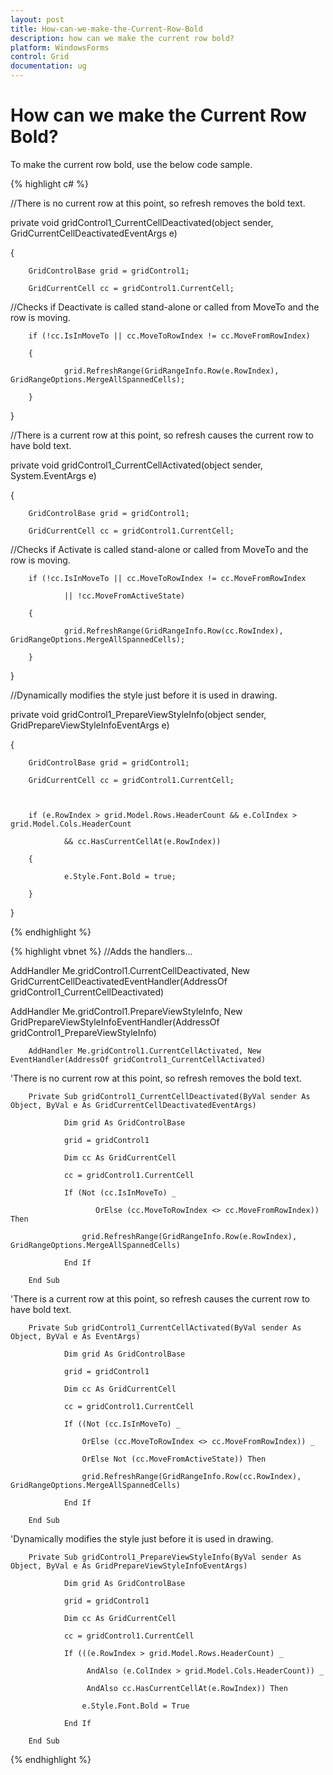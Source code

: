 ```yaml
---
layout: post
title: How-can-we-make-the-Current-Row-Bold
description: how can we make the current row bold?
platform: WindowsForms
control: Grid
documentation: ug
---
```


# How can we make the Current Row Bold?

To make the current row bold, use the below code sample.


{% highlight c#  %}


//There is no current row at this point, so refresh removes the bold text.

private void gridControl1_CurrentCellDeactivated(object sender, GridCurrentCellDeactivatedEventArgs e)

{

        GridControlBase grid = gridControl1;

        GridCurrentCell cc = gridControl1.CurrentCell;



//Checks if Deactivate is called stand-alone or called from MoveTo and the row is moving.     

        if (!cc.IsInMoveTo || cc.MoveToRowIndex != cc.MoveFromRowIndex)     

        {         

                grid.RefreshRange(GridRangeInfo.Row(e.RowIndex), GridRangeOptions.MergeAllSpannedCells);     

        } 

}



//There is a current row at this point, so refresh causes the current row to have bold text.

private void gridControl1_CurrentCellActivated(object sender, System.EventArgs e)

{

        GridControlBase grid = gridControl1;

        GridCurrentCell cc = gridControl1.CurrentCell;



//Checks if Activate is called stand-alone or called from MoveTo and the row is moving.     

        if (!cc.IsInMoveTo || cc.MoveToRowIndex != cc.MoveFromRowIndex         

                || !cc.MoveFromActiveState)     

        {         

                grid.RefreshRange(GridRangeInfo.Row(cc.RowIndex), GridRangeOptions.MergeAllSpannedCells);     

        } 

}



//Dynamically modifies the style just before it is used in drawing.

private void gridControl1_PrepareViewStyleInfo(object sender, GridPrepareViewStyleInfoEventArgs e)

{

        GridControlBase grid = gridControl1;

        GridCurrentCell cc = gridControl1.CurrentCell;



        if (e.RowIndex > grid.Model.Rows.HeaderCount && e.ColIndex > grid.Model.Cols.HeaderCount 

                && cc.HasCurrentCellAt(e.RowIndex))     

        {         

                e.Style.Font.Bold = true;     

        } 

}   



{% endhighlight   %}


{% highlight vbnet  %}
//Adds the handlers...

AddHandler Me.gridControl1.CurrentCellDeactivated, New GridCurrentCellDeactivatedEventHandler(AddressOf gridControl1_CurrentCellDeactivated)

AddHandler Me.gridControl1.PrepareViewStyleInfo, New GridPrepareViewStyleInfoEventHandler(AddressOf gridControl1_PrepareViewStyleInfo)

        AddHandler Me.gridControl1.CurrentCellActivated, New EventHandler(AddressOf gridControl1_CurrentCellActivated)



'There is no current row at this point, so refresh removes the bold text.

        Private Sub gridControl1_CurrentCellDeactivated(ByVal sender As Object, ByVal e As GridCurrentCellDeactivatedEventArgs)

                Dim grid As GridControlBase

                grid = gridControl1

                Dim cc As GridCurrentCell

                cc = gridControl1.CurrentCell

                If (Not (cc.IsInMoveTo) _

                       OrElse (cc.MoveToRowIndex <> cc.MoveFromRowIndex)) Then

                    grid.RefreshRange(GridRangeInfo.Row(e.RowIndex), GridRangeOptions.MergeAllSpannedCells)

                End If

        End Sub



'There is a current row at this point, so refresh causes the current row to have bold text.    

        Private Sub gridControl1_CurrentCellActivated(ByVal sender As Object, ByVal e As EventArgs)

                Dim grid As GridControlBase

                grid = gridControl1

                Dim cc As GridCurrentCell

                cc = gridControl1.CurrentCell

                If ((Not (cc.IsInMoveTo) _

                    OrElse (cc.MoveToRowIndex <> cc.MoveFromRowIndex)) _

                    OrElse Not (cc.MoveFromActiveState)) Then

                    grid.RefreshRange(GridRangeInfo.Row(cc.RowIndex), GridRangeOptions.MergeAllSpannedCells)

                End If

        End Sub



'Dynamically modifies the style just before it is used in drawing.   

        Private Sub gridControl1_PrepareViewStyleInfo(ByVal sender As Object, ByVal e As GridPrepareViewStyleInfoEventArgs)

                Dim grid As GridControlBase

                grid = gridControl1

                Dim cc As GridCurrentCell

                cc = gridControl1.CurrentCell

                If (((e.RowIndex > grid.Model.Rows.HeaderCount) _

                     AndAlso (e.ColIndex > grid.Model.Cols.HeaderCount)) _

                     AndAlso cc.HasCurrentCellAt(e.RowIndex)) Then

                    e.Style.Font.Bold = True

                End If

        End Sub



{% endhighlight   %}

